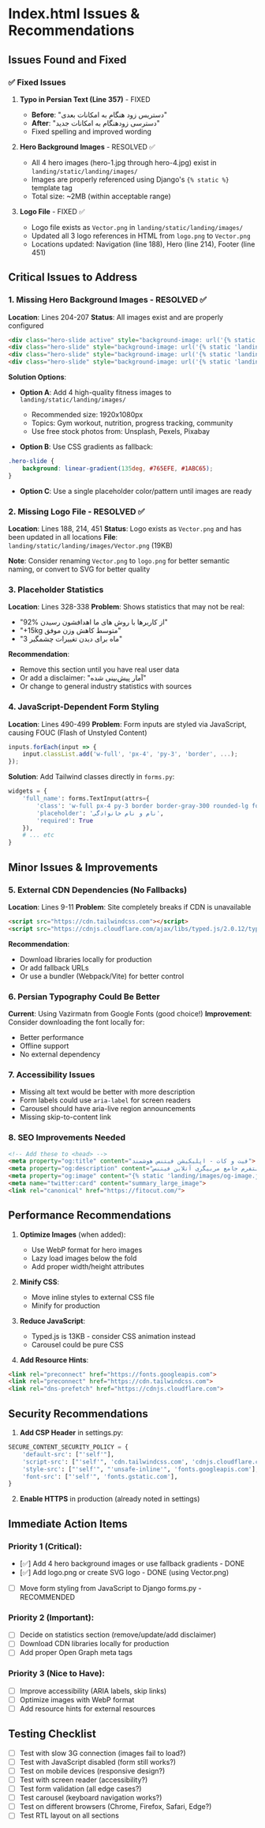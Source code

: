 # Index.html Issues & Recommendations

## Issues Found and Fixed

### ✅ Fixed Issues

1. **Typo in Persian Text (Line 357)** - FIXED
   - **Before**: "دستریس زود هنگام به امکانات بعدی"
   - **After**: "دسترسی زودهنگام به امکانات جدید"
   - Fixed spelling and improved wording

2. **Hero Background Images** - RESOLVED ✅
   - All 4 hero images (hero-1.jpg through hero-4.jpg) exist in `landing/static/landing/images/`
   - Images are properly referenced using Django's `{% static %}` template tag
   - Total size: ~2MB (within acceptable range)

3. **Logo File** - FIXED ✅
   - Logo file exists as `Vector.png` in `landing/static/landing/images/`
   - Updated all 3 logo references in HTML from `logo.png` to `Vector.png`
   - Locations updated: Navigation (line 188), Hero (line 214), Footer (line 451)

## Critical Issues to Address

### 1. Missing Hero Background Images - RESOLVED ✅
**Location**: Lines 204-207
**Status**: All images exist and are properly configured
```html
<div class="hero-slide active" style="background-image: url('{% static 'landing/images/hero-1.jpg' %}')"></div>
<div class="hero-slide" style="background-image: url('{% static 'landing/images/hero-2.jpg' %}')"></div>
<div class="hero-slide" style="background-image: url('{% static 'landing/images/hero-3.jpg' %}')"></div>
<div class="hero-slide" style="background-image: url('{% static 'landing/images/hero-4.jpg' %}')"></div>
```

**Solution Options**:
- **Option A**: Add 4 high-quality fitness images to `landing/static/landing/images/`
  - Recommended size: 1920x1080px
  - Topics: Gym workout, nutrition, progress tracking, community
  - Use free stock photos from: Unsplash, Pexels, Pixabay
  
- **Option B**: Use CSS gradients as fallback:
```css
.hero-slide {
    background: linear-gradient(135deg, #765EFE, #1ABC65);
}
```

- **Option C**: Use a single placeholder color/pattern until images are ready

### 2. Missing Logo File - RESOLVED ✅
**Location**: Lines 188, 214, 451
**Status**: Logo exists as `Vector.png` and has been updated in all locations
**File**: `landing/static/landing/images/Vector.png` (19KB)

**Note**: Consider renaming `Vector.png` to `logo.png` for better semantic naming, or convert to SVG for better quality

### 3. Placeholder Statistics
**Location**: Lines 328-338
**Problem**: Shows statistics that may not be real:
- "92% از کاربرها با روش های ما اهدافشون رسیدن"
- "+15kg متوسط کاهش وزن موفق"
- "3 ماه برای دیدن تغییرات چشمگیر"

**Recommendation**: 
- Remove this section until you have real user data
- Or add a disclaimer: "آمار پیش‌بینی شده"
- Or change to general industry statistics with sources

### 4. JavaScript-Dependent Form Styling
**Location**: Lines 490-499
**Problem**: Form inputs are styled via JavaScript, causing FOUC (Flash of Unstyled Content)
```javascript
inputs.forEach(input => {
    input.classList.add('w-full', 'px-4', 'py-3', 'border', ...);
});
```

**Solution**: Add Tailwind classes directly in `forms.py`:
```python
widgets = {
    'full_name': forms.TextInput(attrs={
        'class': 'w-full px-4 py-3 border border-gray-300 rounded-lg focus:ring-2 focus:ring-purple-500 focus:border-transparent text-gray-900 transition-all',
        'placeholder': 'نام و نام خانوادگی',
        'required': True
    }),
    # ... etc
}
```

## Minor Issues & Improvements

### 5. External CDN Dependencies (No Fallbacks)
**Location**: Lines 9-11
**Problem**: Site completely breaks if CDN is unavailable
```html
<script src="https://cdn.tailwindcss.com"></script>
<script src="https://cdnjs.cloudflare.com/ajax/libs/typed.js/2.0.12/typed.min.js"></script>
```

**Recommendation**:
- Download libraries locally for production
- Or add fallback URLs
- Or use a bundler (Webpack/Vite) for better control

### 6. Persian Typography Could Be Better
**Current**: Using Vazirmatn from Google Fonts (good choice!)
**Improvement**: Consider downloading the font locally for:
- Better performance
- Offline support
- No external dependency

### 7. Accessibility Issues
- Missing alt text would be better with more description
- Form labels could use `aria-label` for screen readers
- Carousel should have aria-live region announcements
- Missing skip-to-content link

### 8. SEO Improvements Needed
```html
<!-- Add these to <head> -->
<meta property="og:title" content="فیت و کات - اپلیکیشن فیتنس هوشمند">
<meta property="og:description" content="پلتفرم جامع مربیگری آنلاین فیتنس">
<meta property="og:image" content="{% static 'landing/images/og-image.jpg' %}">
<meta name="twitter:card" content="summary_large_image">
<link rel="canonical" href="https://fitocut.com/">
```

## Performance Recommendations

1. **Optimize Images** (when added):
   - Use WebP format for hero images
   - Lazy load images below the fold
   - Add proper width/height attributes

2. **Minify CSS**:
   - Move inline styles to external CSS file
   - Minify for production

3. **Reduce JavaScript**:
   - Typed.js is 13KB - consider CSS animation instead
   - Carousel could be pure CSS

4. **Add Resource Hints**:
```html
<link rel="preconnect" href="https://fonts.googleapis.com">
<link rel="preconnect" href="https://cdn.tailwindcss.com">
<link rel="dns-prefetch" href="https://cdnjs.cloudflare.com">
```

## Security Recommendations

1. **Add CSP Header** in settings.py:
```python
SECURE_CONTENT_SECURITY_POLICY = {
    'default-src': ["'self'"],
    'script-src': ["'self'", 'cdn.tailwindcss.com', 'cdnjs.cloudflare.com'],
    'style-src': ["'self'", "'unsafe-inline'", 'fonts.googleapis.com'],
    'font-src': ["'self'", 'fonts.gstatic.com'],
}
```

2. **Enable HTTPS** in production (already noted in settings)

## Immediate Action Items

### Priority 1 (Critical):
- [✅] Add 4 hero background images or use fallback gradients - DONE
- [✅] Add logo.png or create SVG logo - DONE (using Vector.png)
- [ ] Move form styling from JavaScript to Django forms.py - RECOMMENDED

### Priority 2 (Important):
- [ ] Decide on statistics section (remove/update/add disclaimer)
- [ ] Download CDN libraries locally for production
- [ ] Add proper Open Graph meta tags

### Priority 3 (Nice to Have):
- [ ] Improve accessibility (ARIA labels, skip links)
- [ ] Optimize images with WebP format
- [ ] Add resource hints for external resources

## Testing Checklist

- [ ] Test with slow 3G connection (images fail to load?)
- [ ] Test with JavaScript disabled (form still works?)
- [ ] Test on mobile devices (responsive design?)
- [ ] Test with screen reader (accessibility?)
- [ ] Test form validation (all edge cases?)
- [ ] Test carousel (keyboard navigation works?)
- [ ] Test on different browsers (Chrome, Firefox, Safari, Edge?)
- [ ] Test RTL layout on all sections
